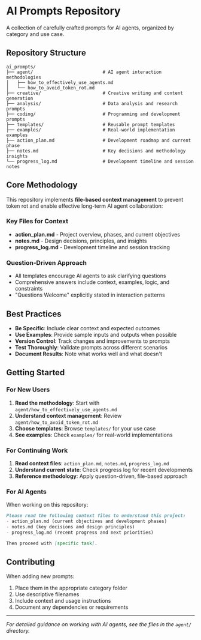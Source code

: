 # AI Prompts Repository

A collection of carefully crafted prompts for AI agents, organized by category and use case.

## Repository Structure

```
ai_prompts/
├── agent/                          # AI agent interaction methodologies
│   ├── how_to_effectively_use_agents.md
│   └── how_to_avoid_token_rot.md
├── creative/                       # Creative writing and content generation
├── analysis/                       # Data analysis and research prompts
├── coding/                         # Programming and development prompts
├── templates/                      # Reusable prompt templates
├── examples/                       # Real-world implementation examples
├── action_plan.md                  # Development roadmap and current phase
├── notes.md                        # Key decisions and methodology insights
└── progress_log.md                 # Development timeline and session notes
```

## Core Methodology

This repository implements **file-based context management** to prevent token rot and enable effective long-term AI agent collaboration:

### Key Files for Context
- **action_plan.md** - Project overview, phases, and current objectives
- **notes.md** - Design decisions, principles, and insights
- **progress_log.md** - Development timeline and session tracking

### Question-Driven Approach
- All templates encourage AI agents to ask clarifying questions
- Comprehensive answers include context, examples, logic, and constraints
- "Questions Welcome" explicitly stated in interaction patterns

## Best Practices

- **Be Specific**: Include clear context and expected outcomes
- **Use Examples**: Provide sample inputs and outputs when possible
- **Version Control**: Track changes and improvements to prompts
- **Test Thoroughly**: Validate prompts across different scenarios
- **Document Results**: Note what works well and what doesn't

## Getting Started

### For New Users
1. **Read the methodology**: Start with `agent/how_to_effectively_use_agents.md`
2. **Understand context management**: Review `agent/how_to_avoid_token_rot.md`  
3. **Choose templates**: Browse `templates/` for your use case
4. **See examples**: Check `examples/` for real-world implementations

### For Continuing Work
1. **Read context files**: `action_plan.md`, `notes.md`, `progress_log.md`
2. **Understand current state**: Check progress log for recent developments
3. **Reference methodology**: Apply question-driven, file-based approach

### For AI Agents
When working on this repository:
```markdown
Please read the following context files to understand this project:
- action_plan.md (current objectives and development phases)
- notes.md (key decisions and design principles)  
- progress_log.md (recent progress and next priorities)

Then proceed with [specific task].
```

## Contributing

When adding new prompts:
1. Place them in the appropriate category folder
2. Use descriptive filenames
3. Include context and usage instructions
4. Document any dependencies or requirements

---

*For detailed guidance on working with AI agents, see the files in the `agent/` directory.*
